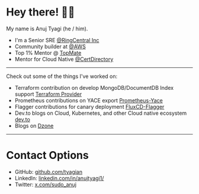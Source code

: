 # Hey there! 👋🏼

My name is Anuj Tyagi (he / him).

* I'm a Senior SRE [@RingCentral Inc](https://ringcentral.com) 
* Community builder at [@AWS](https://aws.amazon.com/developer/community/community-builders) 
* Top 1% Mentor @ [TopMate](https://topmate.io/anujtyagi/)
* Mentor for Cloud Native [@CertDirectory](https://certdirectory.io/mentorship)

---

Check out some of the things I've worked on:

* Terraform contribution on develop MongoDB/DocumentDB Index support [Terraform Provider](https://registry.terraform.io/providers/megum1n/mongodb/latest)
* Prometheus contributions on YACE export [Prometheus-Yace](https://github.com/prometheus-community/yet-another-cloudwatch-exporter)
* Flagger contributions for canary deployment [FluxCD-Flagger](https://github.com/fluxcd/flagger) 
* Dev.to blogs on Cloud, Kubernetes, and other Cloud native ecosystem  [dev.to](https://dev.to/sudo_anuj)
* Blogs on [Dzone](https://dzone.com/users/5158763/anuj1404.html)


---

# Contact Options

* GitHub: [github.com/tyagian](https://github.com/tyagian)
* LinkedIn: [linkedin.com/in/anujtyagi1/](https://www.linkedin.com/in/anujtyagi1/)
* Twitter: [x.com/sudo_anuj](https://x.com/sudo_anuj)

